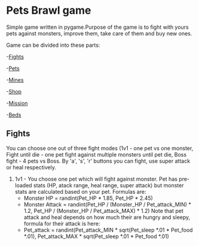 # Pets Brawl game

Simple game written in pygame.Purpose of the game is to fight with yours pets against monsters, improve them, take care of them and buy new ones.

Game can be divided into these parts:

-[Fights](#fights "Goto Fights")

-[Pets](#pets "Goto Pets")

-[Mines](#mines "Goto Mines")

-[Shop](#shop "Goto Shop")

-[Mission](#mission "Goto Mission")

-[Beds](#beds "Goto Beds")

## Fights
You can choose one out of three fight modes (1v1 - one pet vs one monster, Fight until die - one pet fight against multiple monsters until pet die, Boss fight - 4 pets vs Boss. By 'a', 's', 'r' buttons you can fight, use super attack or heal respectively.

1. 1v1 - You choose one pet which will fight against monster. Pet has pre-loaded stats (HP, atack range, heal range, super attack) but monster stats are calculated based
on your pet. Formulas are:
    - Monster HP = randint(Pet_HP * 1.85, Pet_HP * 2.45)
    - Monster Attack = randint(Pet_HP / (Monster_HP / Pet_attack_MIN) * 1.2, Pet_HP / (Monster_HP / Pet_attack_MAX) * 1.2)
    Note that pet attack and heal depends on how much their are hungry and sleepy, formula for their attack is here:
    - Pet_attack = randint(Pet_attack_MIN * sqrt(Pet_sleep *.01 * Pet_food *.01), Pet_attack_MAX * sqrt(Pet_sleep *.01 * Pet_food *.01) 
